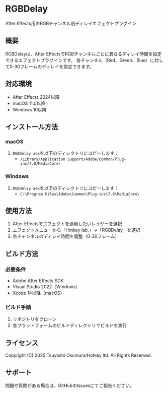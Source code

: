 # RGBDelay

After Effects用のRGBチャンネル別ディレイエフェクトプラグイン

## 概要

RGBDelayは、After EffectsでRGBチャンネルごとに異なるディレイ時間を設定できるエフェクトプラグインです。
各チャンネル（Red、Green、Blue）に対して0-30フレームのディレイを設定できます。

## 対応環境

- After Effects 2024以降
- macOS 11.0以降
- Windows 10以降

## インストール方法

### macOS
1. `RGBDelay.aex`を以下のディレクトリにコピーします：
   - `/Library/Application Support/Adobe/Common/Plug-ins/7.0/MediaCore/`

### Windows
1. `RGBDelay.aex`を以下のディレクトリにコピーします：
   - `C:\Program Files\Adobe\Common\Plug-ins\7.0\MediaCore\`

## 使用方法

1. After Effectsでエフェクトを適用したいレイヤーを選択
2. エフェクトメニューから「Hotkey lab.」→「RGBDelay」を選択
3. 各チャンネルのディレイ時間を調整（0-30フレーム）

## ビルド方法

### 必要条件
- Adobe After Effects SDK
- Visual Studio 2022（Windows）
- Xcode 14以降（macOS）

### ビルド手順
1. リポジトリをクローン
2. 各プラットフォームのビルドディレクトリでビルドを実行

## ライセンス

Copyright (C) 2025 Tsuyoshi Okumura/Hotkey ltd.
All Rights Reserved.

## サポート

問題や質問がある場合は、GitHubのIssuesにてご報告ください。 